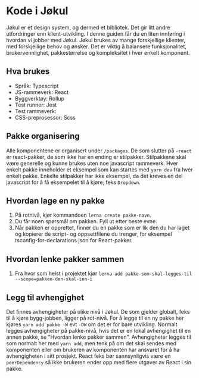 # Kode i Jøkul

Jøkul er et design system, og dermed et bibliotek. Det gir litt andre utfordringer enn klient-utvikling. I denne guiden får du en liten innføring i hvordan vi jobber med Jøkul. Jøkul brukes av mange forskjellige klienter, med forskjellige behov og ønsker. Det er viktig å balansere funksjonalitet, brukervennlighet, pakkestørrelse og kompleksitet i hver enkelt komponent.

## Hva brukes

-   Språk: Typescript
-   JS-rammeverk: React
-   Byggverktøy: Rollup
-   Test runner: Jest
-   Test rammeverk:
-   CSS-preprosessor: Scss

## Pakke organisering

Alle komponentene er organisert under `/packages`. De som slutter på `-react` er react-pakker, de som ikke har en ending er stilpakker. Stilpakkene skal være generelle og kunne brukes uten noe javascript rammeverk. Hver enkelt pakke inneholder et eksempel som kan startes med `yarn dev` fra hver enkelt pakke. Enkelte stilpakker har ikke eksempel, da det kreves en del javascript for å få eksempelet til å kjøre, feks `Dropdown`.

## Hvordan lage en ny pakke

1. På rotnivå, kjør kommandoen `lerna create pakke-navn`.
2. Du får noen spørsmål om pakken. Fyll ut etter beste evne.
3. Når pakken er opprettet, finner du en pakke som er lik den du har laget og kopierer de script- og oppsettfilene du trenger, for eksempel tsconfig-for-declarations.json for React-pakker.

## Hvordan lenke pakker sammen

1. Fra hvor som helst i projektet kjør `lerna add pakke-som-skal-legges-til --scope=pakken-den-skal-inn-i`

## Legg til avhengighet

Det finnes avhengigheter på ulike nivå i Jøkul. De som gjelder globalt, feks til å kjøre bygg-jobben, ligger på rot-nivå. For å legge til en ny pakke her kjøres `yarn add pakke -W` evt `-DW` om det er for bare utvikling. Normalt legges avhengigheter på pakke-nivå, hvis det er en lokal avhengighet til en annen pakke, se "Hvordan lenke pakker sammen". Avhengigheter legges til som normalt her med `yarn add`, men tenk på om det skal sendes med komponenten eller om brukeren av komponenten har ansvaret for å ha avhengigheten i sitt prosjekt. React feks bør sannsynligvis være en `peerDependency` så ikke brukeren ender opp med flere utgaver av React i sin pakke.
